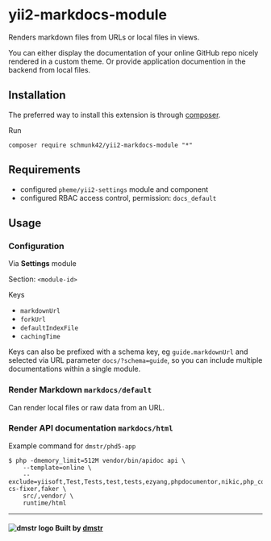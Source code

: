yii2-markdocs-module
====================

Renders markdown files from URLs or local files in views.

You can either display the documentation of your online GitHub repo nicely rendered in a custom theme. Or provide application documention in the backend from local files.

Installation
------------

The preferred way to install this extension is through [composer](http://getcomposer.org/download/).

Run

```
composer require schmunk42/yii2-markdocs-module "*"
```


Requirements
------------

- configured `pheme/yii2-settings` module and component
- configured RBAC access control, permission: `docs_default`

Usage
-----

### Configuration

Via **Settings** module

Section: `<module-id>`

Keys

- `markdownUrl`
- `forkUrl`
- `defaultIndexFile`
- `cachingTime`

Keys can also be prefixed with a schema key, eg `guide.markdownUrl` and selected via URL parameter `docs/?schema=guide`, so you can include multiple documentations within a single module.

### Render Markdown `markdocs/default`

Can render local files or raw data from an URL.

### Render API documentation `markdocs/html`

Example command for `dmstr/phd5-app`

    $ php -dmemory_limit=512M vendor/bin/apidoc api \
        --template=online \
        --exclude=yiisoft,Test,Tests,test,tests,ezyang,phpdocumentor,nikic,php_codesniffer,phptidy,php-cs-fixer,faker \
        src/,vendor/ \
        runtime/html

---

#### ![dmstr logo](http://t.phundament.com/dmstr-16-cropped.png) Built by [dmstr](http://diemeisterei.de)        
